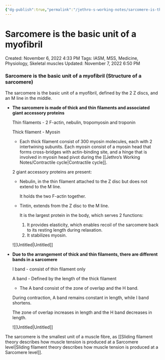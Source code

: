 ```yaml
---
{"dg-publish":true,"permalink":"/jethro-s-working-notes/sarcomere-is-the-basic-unit-of-a-myofibril/","dgPassFrontmatter":true}
---
```



# Sarcomere is the basic unit of a myofibril

Created: November 6, 2022 4:33 PM
Tags: IASM, MSS, Medicine, Physiology, Skeletal muscles
Updated: November 7, 2022 6:50 PM

### Sarcomere is the basic unit of a myofibril (Structure of a sarcomere)

The sarcomere is the basic unit of a myofibril, defined by the 2 Z discs, and an M line in the middle. 

- **The sarcomere is made of thick and thin filaments and associated giant accessory proteins**
    
    Thin filaments - 2 F-actin, nebulin, tropomyosin and troponin
    
    Thick filament - Myosin
    
    - Each thick filament consist of 300 myosin molecules, each with 2 intertwining subunits. Each myosin consist of a myosin head that forms cross-bridges with actin-binding site, and a hinge that is involved in myosin head pivot during the [[Jethro’s Working Notes/Contractile cycle\|Contractile cycle]].
    
    2 giant accessory proteins are present:
    
    - Nebulin, in the thin filament attached to the Z disc but does not extend to the M line.
        
        It holds the two F-actin together.
        
    - Tintin, extends from the Z disc to the M line.
        
        It is the largest protein in the body, which serves 2 functions:
        
        1. It provides elasticity, which enables recoil of the sarcomere back to its resting length during relaxation.
        2. It stabilizes myosin.
    
    ![[Untitled\|Untitled]]
    
- ************************************************************************************************************Due to the arrangement of thick and thin filaments, there are different bands in a sarcomere************************************************************************************************************
    
    I band - consist of thin filament only
    
    A band - Defined by the length of the thick filament
    
    - The A band consist of the zone of overlap and the H band.
    
    During contraction, A band remains constant in length, while I band shortens.
    
    The zone of overlap increases in length and the H band decreases in length.
    
    ![[Untitled\|Untitled]]
    

The sarcomere is the smallest unit of a muscle fibre, as [[Sliding filament theory describes how muscle tension is produced at a Sarcomere level\|Sliding filament theory describes how muscle tension is produced at a Sarcomere level]].